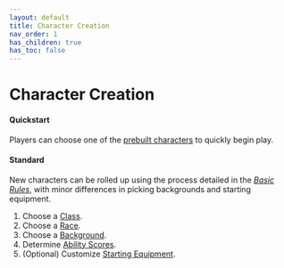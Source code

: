```yaml
---
layout: default
title: Character Creation
nav_order: 1
has_children: true
has_toc: false
---
```


# Character Creation

<!-- ### Naevean Heroes

Adventurers in the Naevis are survivalists, equally adept at fighting and fieldcraft. When creating a Naevis character, keep in mind that **encumbrance**, **lighting**, and **no long rests** are important factors. -->

#### Quickstart

Players can choose one of the [prebuilt characters](../more/prebuilt_characters/index) to quickly begin play.

#### Standard

New characters can be rolled up using the process detailed in the _[Basic Rules](../more/DnD_BasicRules_2018.pdf)_, with minor differences in picking backgrounds and starting equipment.

1. Choose a [Class](class/index).
2. Choose a [Race](race/index).
3. Choose a [Background](background/index).
4. Determine [Ability Scores](ability_scores).
5. (Optional) Customize [Starting Equipment](../gear/starting_equipment/).



